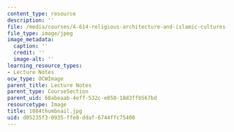 ```yaml
---
content_type: resource
description: ''
file: /media/courses/4-614-religious-architecture-and-islamic-cultures-fall-2002/d05235f30935ffe8ddaf6744ffc75400_1084thumbnail.jpg
file_type: image/jpeg
image_metadata:
  caption: ''
  credit: ''
  image-alt: ''
learning_resource_types:
- Lecture Notes
ocw_type: OCWImage
parent_title: Lecture Notes
parent_type: CourseSection
parent_uid: 68abeaab-4eff-532c-e858-18d3ffb567bd
resourcetype: Image
title: 1084thumbnail.jpg
uid: d05235f3-0935-ffe8-ddaf-6744ffc75400
---
```

